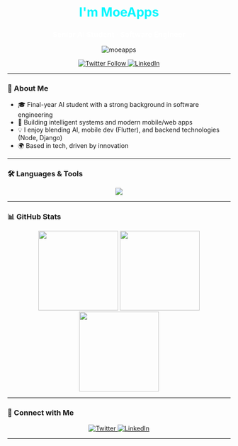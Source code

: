 <!-- Profile Header -->
<h1 align="center" style="color:#00F7FF;"> I'm MoeApps</h1>
<h3 align="center" style="color:#FFFFFF;">Senior AI Student · Software Engineer</h3>

<p align="center">
  <img src="https://komarev.com/ghpvc/?username=moeapps&label=Profile%20views&color=blueviolet&style=flat-square" alt="moeapps" />
</p>

<!-- Social Links -->
<p align="center">
  <a href="https://twitter.com/_hamodyr" target="_blank">
    <img src="https://img.shields.io/twitter/follow/_hamodyr?logo=twitter&style=for-the-badge" alt="Twitter Follow" />
  </a>
  <a href="https://www.linkedin.com/in/mohamed-alaa-547058253/" target="_blank">
    <img src="https://img.shields.io/badge/LinkedIn-MoeApps-blue?logo=linkedin&style=for-the-badge" alt="LinkedIn" />
  </a>
</p>

---

### 🧠 About Me
- 🎓 Final-year AI student with a strong background in software engineering
- 🚀 Building intelligent systems and modern mobile/web apps
- 💡 I enjoy blending AI, mobile dev (Flutter), and backend technologies (Node, Django)
- 🌍 Based in tech, driven by innovation

---

### 🛠️ Languages & Tools

<p align="center">
  <!-- Use evenly styled icons for a dark background -->
  <img src="https://skillicons.dev/icons?i=python,java,cpp,cs,swift,php,javascript,nodejs,react,flutter,django,angular,html,css,sass,mysql,firebase,linux,git,figma,sketch,unity&theme=dark" />
</p>

---

### 📊 GitHub Stats

<div align="center">
  <img src="https://github-readme-stats.vercel.app/api?username=moeapps&show_icons=true&theme=tokyonight&hide_border=true" height="180"/>
  <img src="https://github-readme-stats.vercel.app/api/top-langs/?username=moeapps&layout=compact&theme=tokyonight&hide_border=true" height="180"/>
</div>

<div align="center">
  <img src="https://github-readme-streak-stats.herokuapp.com?user=moeapps&theme=tokyonight&hide_border=true" height="180" />
</div>

---

### 🤝 Connect with Me

<p align="center">
  <a href="https://twitter.com/_hamodyr" target="_blank">
    <img src="https://img.icons8.com/ios-filled/40/00F7FF/twitterx.png" alt="Twitter" />
  </a>
  <a href="https://www.linkedin.com/in/mohamed-alaa-547058253/" target="_blank">
    <img src="https://img.icons8.com/ios-filled/40/00F7FF/linkedin.png" alt="LinkedIn" />
  </a>
</p>

---

